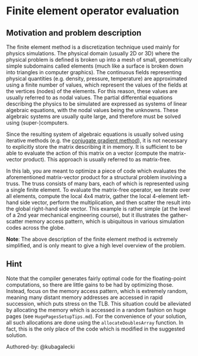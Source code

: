 # Finite element operator evaluation

## Motivation and problem description
The finite element method is a discretization technique used mainly for physics simulations.
The physical domain (usually 2D or 3D) where the physical problem is defined is broken up into a mesh of small, geometrically simple subdomains called elements (much like a surface is broken down into triangles in computer graphics).
The continuous fields representing physical quantities (e.g. density, pressure, temperature) are approximated using a finite number of values, which represent the values of the fields at the vertices (nodes) of the elements.
For this reason, these values are usually referred to as nodal values.
The partial differential equations describing the physics to be simulated are expressed as systems of linear algebraic equations, with the nodal values being the unknowns.
These algebraic systems are usually quite large, and therefore must be solved using (super-)computers.

Since the resulting system of algebraic equations is usually solved using iterative methods (e.g. the [conjugate gradient method](https://en.wikipedia.org/wiki/Conjugate_gradient_method)), it is not necessary to explicitly store the matrix describing it in memory.
It is sufficient to be able to evaluate the action of this matrix on a vector (compute the matrix-vector product).
This approach is usually referred to as matrix-free.

In this lab, you are meant to optimize a piece of code which evaluates the aforementioned matrix-vector product for a structural problem involving a truss.
The truss consists of many bars, each of which is represented using a single finite element.
To evaluate the matrix-free operator, we iterate over all elements, compute the local 4x4 matrix, gather the local 4-element left-hand side vector, perform the multiplication, and then scatter the result into the global right-hand side vector.
This example is rather simple (at the level of a 2nd year mechanical engineering course), but it illustrates the gather-scatter memory access pattern, which is ubiquitous in various simulation codes across the globe.

**Note**: The above description of the finite element method is extremely simplified, and is only meant to give a high level overview of the problem.

## Hint
Note that the compiler generates fairly optimal code for the floating-point computations, so there are little gains to be had by optimizing those.
Instead, focus on the memory access pattern, which is extremely random, meaning many distant memory addresses are accessed in rapid succession, which puts stress on the TLB.
This situation could be alleviated by allocating the memory which is accessed in a random fashion on huge pages (see `HugePagesSetupTips.md`).
For the convenience of your solution, all such allocations are done using the `allocateDoublesArray` function.
In fact, this is the only place of the code which is modified in the suggested solution.

Authored-by: @kubagalecki
